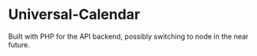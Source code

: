 # Universal-Calendar

Built with PHP for the API backend, possibly switching to node in the near future.
